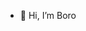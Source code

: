- 👋 Hi, I’m Boro


<!---
brithely/brithely is a ✨ special ✨ repository because its `README.md` (this file) appears on your GitHub profile.
You can click the Preview link to take a look at your changes.
--->
